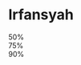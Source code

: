 # Irfansyah

<div class="w-full px-4 lg:w-5/12">
  <div class="mb-12">
    <div class="bg-light relative h-[10px] w-full rounded-2xl">
      <div class="bg-primary absolute top-0 left-0 h-full w-1/2 rounded-2xl">
        <span
          class="bg-primary absolute -right-4 bottom-full mb-2 rounded-sm py-1 px-2 text-xs font-semibold text-white"
        >
          <span
            class="bg-primary absolute bottom-[-2px] left-1/2 -z-10 h-2 w-2 -translate-x-1/2 rotate-45 rounded-sm"
          ></span>
          50%
        </span>
      </div>
    </div>
  </div>
  <div class="mb-12">
    <div class="bg-light relative h-[10px] w-full rounded-2xl">
      <div class="bg-primary absolute top-0 left-0 h-full w-[75%] rounded-2xl">
        <span
          class="bg-primary absolute -right-4 bottom-full mb-2 rounded-sm py-1 px-2 text-xs font-semibold text-white"
        >
          <span
            class="bg-primary absolute bottom-[-2px] left-1/2 -z-10 h-2 w-2 -translate-x-1/2 rotate-45 rounded-sm"
          ></span>
          75%
        </span>
      </div>
    </div>
  </div>
  <div class="mb-12">
    <div class="bg-light relative h-[10px] w-full rounded-2xl">
      <div class="bg-primary absolute top-0 left-0 h-full w-[90%] rounded-2xl">
        <span
          class="bg-primary absolute -right-4 bottom-full mb-2 rounded-sm py-1 px-2 text-xs font-semibold text-white"
        >
          <span
            class="bg-primary absolute bottom-[-2px] left-1/2 -z-10 h-2 w-2 -translate-x-1/2 rotate-45 rounded-sm"
          ></span>
          90%
        </span>
      </div>
    </div>
  </div>
</div>



